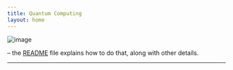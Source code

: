 ```yaml
---
title: Quantum Computing
layout: home
---
```


![image](https://github.com/user-attachments/assets/f0108a38-238f-409a-ad42-8ce06bcc8e56)

– the [README] file explains how to do that, along with other details.


----

[^1]: [It can take up to 10 minutes for changes to your site to publish after you push the changes to GitHub](https://docs.github.com/en/pages/setting-up-a-github-pages-site-with-jekyll/creating-a-github-pages-site-with-jekyll#creating-your-site).

[CS Topics for Kids]: https://just-the-docs.github.io/just-the-docs/
[README]: https://github.com/just-the-docs/just-the-docs-template/blob/main/README.md
